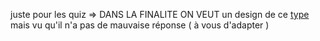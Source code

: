 juste pour les quiz => DANS LA FINALITE ON VEUT un design de ce <a href="https://github.com/wmde/wikidata-who-am-i?ref=vuejsexamples.com" target="_blank" rel="noopener noreferrer">type</a>  mais vu qu'il n'a pas de mauvaise réponse ( à vous d'adapter ) 
